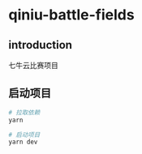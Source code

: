# qiniu-battle-fields

## introduction

七牛云比赛项目

## 启动项目

```bash
# 拉取依赖
yarn

# 启动项目
yarn dev

```
